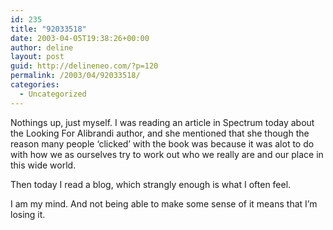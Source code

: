 ```yaml
---
id: 235
title: "92033518"
date: 2003-04-05T19:38:26+00:00
author: deline
layout: post
guid: http://delineneo.com/?p=120
permalink: /2003/04/92033518/
categories:
  - Uncategorized
---
```

Nothings up, just myself. I was reading an article in Spectrum today about the Looking For Alibrandi author, and she mentioned that she though the reason many people &#8216;clicked&#8217; with the book was because it was alot to do with how we as ourselves try to work out who we really are and our place in this wide world.
  
Then today I read a blog, which strangly enough is what I often feel.
  
I am my mind. And not being able to make some sense of it means that I&#8217;m losing it.